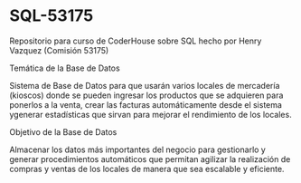 # SQL-53175
Repositorio para curso de CoderHouse sobre SQL hecho por Henry Vazquez (Comisión 53175)

Temática de la Base de Datos

Sistema de Base de Datos para que usarán varios locales de mercadería (kioscos) 
donde se pueden ingresar los productos que se adquieren para ponerlos a la venta, 
crear las facturas automáticamente desde el sistema ygenerar estadísticas que sirvan
para mejorar el rendimiento de los locales.

Objetivo de la Base de Datos

Almacenar los datos más importantes del negocio para gestionarlo y generar
procedimientos automáticos que permitan agilizar la realización de compras y ventas de
los locales de manera que sea escalable y eficiente.
